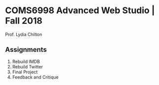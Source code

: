 # COMS6998 Advanced Web Studio | Fall 2018

Prof. Lydia Chilton

## Assignments
1. Rebuild IMDB
2. Rebuild Twitter
3. Final Project
4. Feedback and Critique
